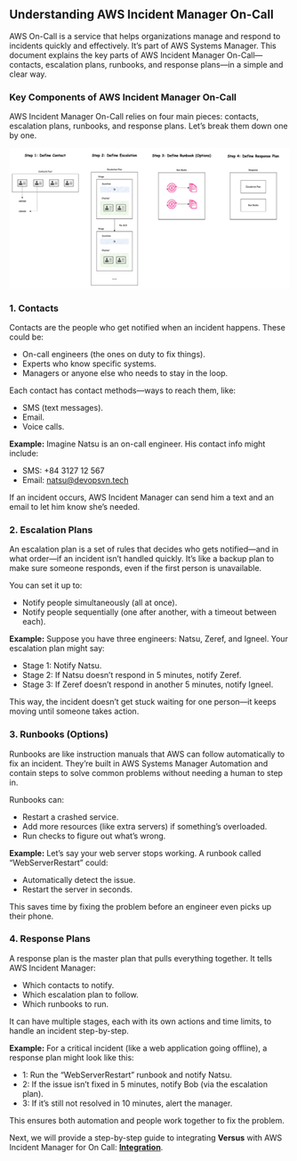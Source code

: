 ## Understanding AWS Incident Manager On-Call

AWS On-Call is a service that helps organizations manage and respond to incidents quickly and effectively. It’s part of AWS Systems Manager. This document explains the key parts of AWS Incident Manager On-Call—contacts, escalation plans, runbooks, and response plans—in a simple and clear way.

### Key Components of AWS Incident Manager On-Call

AWS Incident Manager On-Call relies on four main pieces: contacts, escalation plans, runbooks, and response plans. Let’s break them down one by one.

![Versus](docs/images/aws-icm.png)

### 1. Contacts

Contacts are the people who get notified when an incident happens. These could be:
+ On-call engineers (the ones on duty to fix things).
+ Experts who know specific systems.
+ Managers or anyone else who needs to stay in the loop.

Each contact has contact methods—ways to reach them, like:
+ SMS (text messages).
+ Email.
+ Voice calls.

**Example:** Imagine Natsu is an on-call engineer. His contact info might include:
+ SMS: +84 3127 12 567
+ Email: natsu@devopsvn.tech

If an incident occurs, AWS Incident Manager can send him a text and an email to let him know she’s needed.

### 2. Escalation Plans

An escalation plan is a set of rules that decides who gets notified—and in what order—if an incident isn’t handled quickly. It’s like a backup plan to make sure someone responds, even if the first person is unavailable.

You can set it up to:
+ Notify people simultaneously (all at once).
+ Notify people sequentially (one after another, with a timeout between each).

**Example:** Suppose you have three engineers: Natsu, Zeref, and Igneel. Your escalation plan might say:
+ Stage 1: Notify Natsu.
+ Stage 2: If Natsu doesn’t respond in 5 minutes, notify Zeref.
+ Stage 3: If Zeref doesn’t respond in another 5 minutes, notify Igneel.

This way, the incident doesn’t get stuck waiting for one person—it keeps moving until someone takes action.

### 3. Runbooks (Options)

Runbooks are like instruction manuals that AWS can follow automatically to fix an incident. They’re built in AWS Systems Manager Automation and contain steps to solve common problems without needing a human to step in.

Runbooks can:
+ Restart a crashed service.
+ Add more resources (like extra servers) if something’s overloaded.
+ Run checks to figure out what’s wrong.

**Example:** Let’s say your web server stops working. A runbook called “WebServerRestart” could:
+ Automatically detect the issue.
+ Restart the server in seconds.

This saves time by fixing the problem before an engineer even picks up their phone.

### 4. Response Plans

A response plan is the master plan that pulls everything together. It tells AWS Incident Manager:
+ Which contacts to notify.
+ Which escalation plan to follow.
+ Which runbooks to run.

It can have multiple stages, each with its own actions and time limits, to handle an incident step-by-step.

**Example:** For a critical incident (like a web application going offline), a response plan might look like this:
+ 1: Run the “WebServerRestart” runbook and notify Natsu.
+ 2: If the issue isn’t fixed in 5 minutes, notify Bob (via the escalation plan).
+ 3: If it’s still not resolved in 10 minutes, alert the manager.

This ensures both automation and people work together to fix the problem.

Next, we will provide a step-by-step guide to integrating **Versus** with AWS Incident Manager for On Call: **[Integration](./how-to-integration-aws-icm.md)**.
